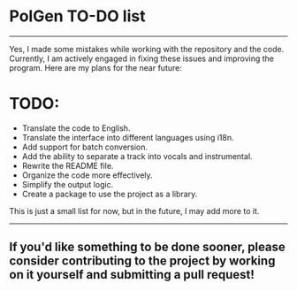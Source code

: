 # PolGen TO-DO list

---

Yes, I made some mistakes while working with the repository and the code. Currently, I am actively engaged in fixing these issues and improving the program. Here are my plans for the near future:

# TODO:

- Translate the code to English.
- Translate the interface into different languages using i18n.
- Add support for batch conversion.
- Add the ability to separate a track into vocals and instrumental.
- Rewrite the README file.
- Organize the code more effectively.
- Simplify the output logic.
- Create a package to use the project as a library.

This is just a small list for now, but in the future, I may add more to it.

---

## If you'd like something to be done sooner, please consider contributing to the project by working on it yourself and submitting a pull request!
